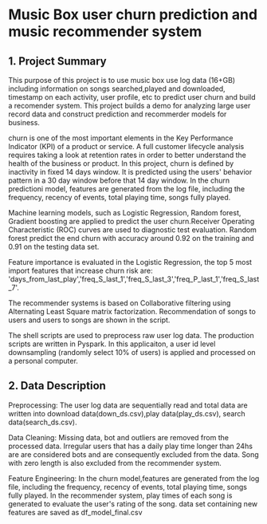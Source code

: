 # Music Box user churn prediction and music recommender system


## 1. Project Summary

This purpose of this project is to use music box use log data (16+GB) including information on songs searched,played and downloaded, timestamp on each activity, user profile, etc to predict user churn and build a recomender system. This project builds a demo for analyzing large user record data and construct prediction and recommerder models for business. 

churn is one of the most important elements in the Key Performance Indicator (KPI) of a product or service. A full customer lifecycle analysis requires taking a look at retention rates in order to better understand the health of the business or product. In this project, churn is defined by inactivity in fixed 14 days window. It is predicted using the users' behavior pattern in a 30 day window before that 14 day window. In the churn predictioni model, features are generated from the log file, including the frequency, recency of events, total playing time, songs fully played.

Machine learning models, such as Logistic Regression, Random forest, Gradient boosting are applied to predict the user churn.Receiver Operating Characteristic (ROC) curves are used to diagnostic test evaluation. Random forest predict the end churn with accuracy around 0.92 on the training and 0.91 on the testing data set.

Feature importance is evaluated in the Logistic Regression, the top 5 most import features that increase churn risk are: 
'days_from_last_play','freq_S_last_1','freq_S_last_3','freq_P_last_1','freq_S_last_7'.

The recommender systems is based on Collaborative filtering using Alternating Least Square matrix factorization. Recommendation of songs to users and users to songs are shown in the script.

The shell scripts are used to preprocess raw user log data. The production scripts are written in Pyspark.  In this applicaiton, a user id level downsampling (randomly select 10% of users) is applied and processed on a personal computer.

## 2. Data Description

Preprocessing:
The user log data are sequentially read and total data are written into download data(down_ds.csv),play data(play_ds.csv), search data(search_ds.csv).

Data Cleaning:
Missing data, bot and outliers are removed from the processed data.
Irregular users that has a daily play time longer than 24hs are are considered bots and are consequently excluded from the data.
Song with zero length is also excluded from the recommender system.

Feature Engineering:
In the churn model,features are generated from the log file, including the frequency, recency of events, total playing time, songs fully played.
In the recommender system, play times of each song is generated to evaluate the user's rating of the song.
data set containing new features are saved as df_model_final.csv

